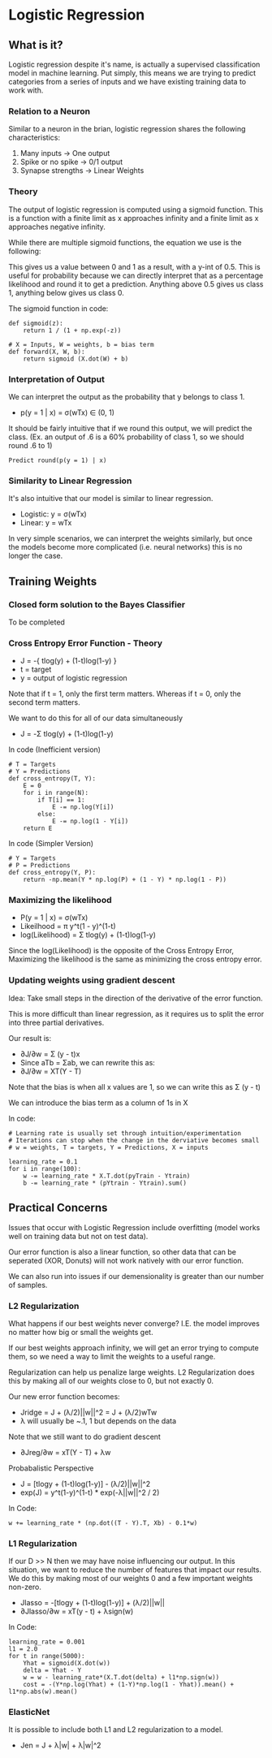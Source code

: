 # Logistic Regression

## What is it?

Logistic regression despite it's name, is actually a supervised classification model in
machine learning. Put simply, this means we are trying to predict categories from a
series of inputs and we have existing training data to work with.

### Relation to a Neuron

Similar to a neuron in the brian, logistic regression shares the following characteristics:

1. Many inputs -> One output
2. Spike or no spike -> 0/1 output
3. Synapse strengths -> Linear Weights

### Theory

The output of logistic regression is computed using a sigmoid function. This is a function
with a finite limit as x approaches infinity and a finite limit as x approaches negative
infinity.

While there are multiple sigmoid functions, the equation we use is the following:


This gives us a value between 0 and 1 as a result, with a y-int of 0.5. This is useful
for probability because we can directly interpret that as a percentage likelihood and
round it to get a prediction. Anything above 0.5 gives us class 1, anything below gives
us class 0.

The sigmoid function in code:

```
def sigmoid(z):
	return 1 / (1 + np.exp(-z))

# X = Inputs, W = weights, b = bias term
def forward(X, W, b):
	return sigmoid (X.dot(W) + b)
```

### Interpretation of Output

We can interpret the output as the probability that y belongs to class 1.
* p(y = 1 | x) = σ(wTx) ∈ (0, 1)

It should be fairly intuitive that if we round this output, we will predict the class.
(Ex. an output of .6 is a 60% probability of class 1, so we should round .6 to 1)
```
Predict round(p(y = 1) | x)
```

### Similarity to Linear Regression

It's also intuitive that our model is similar to linear regression.

* Logistic: y = σ(wTx)
* Linear: y = wTx

In very simple scenarios, we can interpret the weights similarly, but once the models
become more complicated (i.e. neural networks) this is no longer the case.

## Training Weights

### Closed form solution to the Bayes Classifier

To be completed

### Cross Entropy Error Function - Theory

* J = -{ tlog(y) + (1-t)log(1-y) }
* t = target
* y = output of logistic regression

Note that if t = 1, only the first term matters. Whereas if t = 0, only the second term
matters.

We want to do this for all of our data simultaneously

* J = -Σ tlog(y) + (1-t)log(1-y)

In code (Inefficient version)
```
# T = Targets
# Y = Predictions
def cross_entropy(T, Y):
	E = 0
	for i in range(N):
		if T[i] == 1:
			E -= np.log(Y[i])
		else:
			E -= np.log(1 - Y[i])
	return E
```
In code (Simpler Version)

```
# Y = Targets
# P = Predictions
def cross_entropy(Y, P):
	return -np.mean(Y * np.log(P) + (1 - Y) * np.log(1 - P))
```

### Maximizing the likelihood

* P(y = 1 | x) = σ(wTx)
* Likeilhood = π y^t(1 - y)^(1-t)
* log(Likelihood) = Σ tlog(y) + (1-t)log(1-y)

Since the log(Likelihood) is the opposite of the Cross Entropy Error, Maximizing the
likelihood is the same as minimizing the cross entropy error.

### Updating weights using gradient descent

Idea: Take small steps in the direction of the derivative of the error function.

This is more difficult than linear regression, as it requires us to split the error
into three partial derivatives.

Our result is:
* ∂J/∂w = Σ (y - t)x
* Since aTb = Σab, we can rewrite this as:
* ∂J/∂w = XT(Y - T)

Note that the bias is when all x values are 1, so we can write this as Σ (y - t)

We can introduce the bias term as a column of 1s in X

In code:
```
# Learning rate is usually set through intuition/experimentation
# Iterations can stop when the change in the derviative becomes small
# w = weights, T = targets, Y = Predictions, X = inputs

learning_rate = 0.1
for i in range(100):
	w -= learning_rate * X.T.dot(pyTrain - Ytrain)
	b -= learning_rate * (pYtrain - Ytrain).sum()
```

## Practical Concerns

Issues that occur with Logistic Regression include overfitting (model works well 
on training data but not on test data).

Our error function is also a linear function, so other data that can be seperated (XOR, Donuts)
will not work natively with our error function.

We can also run into issues if our demensionality is greater than our number of samples.

### L2 Regularization

What happens if our best weights never converge? I.E. the model improves no matter how
big or small the weights get.

If our best weights approach infinity, we will get an error trying to compute them, so we
need a way to limit the weights to a useful range.

Regularization can help us penalize large weights. L2 Regularization does this by making
all of our weights close to 0, but not exactly 0.

Our new error function becomes:

* Jridge = J + (λ/2)||w||^2 = J + (λ/2)wTw
* λ will usually be ~.1, 1 but depends on the data

Note that we still want to do gradient descent

* ∂Jreg/∂w = xT(Y - T) + λw

Probabalistic Perspective
* J = [tlogy + (1-t)log(1-y)] - (λ/2)||w||^2
* exp(J) = y^t(1-y)^(1-t) * exp(-λ||w||^2 / 2)

In Code:
```
w += learning_rate * (np.dot((T - Y).T, Xb) - 0.1*w)
```

### L1 Regularization

If our D >> N then we may have noise influencing our output. In this situation, we want
to reduce the number of features that impact our results. We do this by making most
of our weights 0 and a few important weights non-zero.

* Jlasso = -[tlogy + (1-t)log(1-y)] + (λ/2)||w||
* ∂Jlasso/∂w = xT(y - t) + λsign(w)

In Code:
```
learning_rate = 0.001
l1 = 2.0
for t in range(5000):
	Yhat = sigmoid(X.dot(w))
	delta = Yhat - Y
	w = w - learning_rate*(X.T.dot(delta) + l1*np.sign(w))
	cost = -(Y*np.log(Yhat) + (1-Y)*np.log(1 - Yhat)).mean() + l1*np.abs(w).mean()
```

### ElasticNet

It is possible to include both L1 and L2 regularization to a model.

* Jen = J + λ|w| + λ|w|^2













